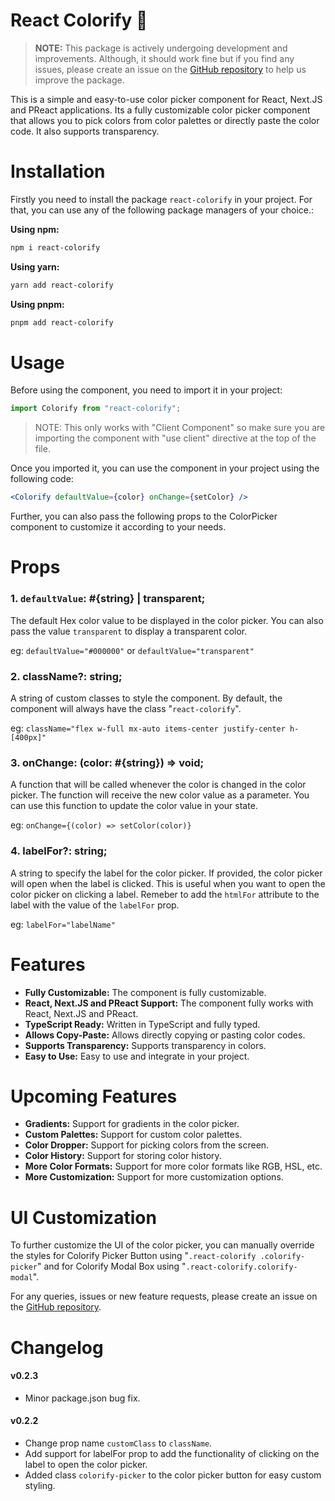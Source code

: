 # React Colorify 🎨

> **NOTE:** This package is actively undergoing development and improvements. Although, it should work fine but if you find any issues, please create an issue on the [GitHub repository](https://github.com/sunnybundel/react-colorify/issues) to help us improve the package.

This is a simple and easy-to-use color picker component for React, Next.JS and PReact applications. Its a fully customizable color picker component that allows you to pick colors from color palettes or directly paste the color code. It also supports transparency.

# Installation

Firstly you need to install the package `react-colorify` in your project. For that, you can use any of the following package managers of your choice.:

**Using npm:**

```sh
npm i react-colorify
```

**Using yarn:**

```sh
yarn add react-colorify
```

**Using pnpm:**

```sh
pnpm add react-colorify
```

# Usage

Before using the component, you need to import it in your project:

```js
import Colorify from "react-colorify";
```

> NOTE: This only works with "Client Component" so make sure you are importing the component with "use client" directive at the top of the file.

Once you imported it, you can use the component in your project using the following code:

```jsx
<Colorify defaultValue={color} onChange={setColor} />
```

Further, you can also pass the following props to the ColorPicker component to customize it according to your needs.

# Props

### 1. `defaultValue`: #{string} | transparent;

The default Hex color value to be displayed in the color picker. You can also pass the value `transparent` to display a transparent color.

eg: `defaultValue="#000000"` or `defaultValue="transparent"`

### 2. className?: string;

A string of custom classes to style the component. By default, the component will always have the class "`react-colorify`".

eg: `className="flex w-full mx-auto items-center justify-center h-[400px]"`

### 3. onChange: (color: #{string}) => void;

A function that will be called whenever the color is changed in the color picker. The function will receive the new color value as a parameter. You can use this function to update the color value in your state.

eg: `onChange={(color) => setColor(color)}`

### 4. labelFor?: string;

A string to specify the label for the color picker. If provided, the color picker will open when the label is clicked. This is useful when you want to open the color picker on clicking a label. Remeber to add the `htmlFor` attribute to the label with the value of the `labelFor` prop.

eg: `labelFor="labelName"`

# Features

- **Fully Customizable:** The component is fully customizable.
- **React, Next.JS and PReact Support:** The component fully works with React, Next.JS and PReact.
- **TypeScript Ready:** Written in TypeScript and fully typed.
- **Allows Copy-Paste:** Allows directly copying or pasting color codes.
- **Supports Transparency:** Supports transparency in colors.
- **Easy to Use:** Easy to use and integrate in your project.

# Upcoming Features

- **Gradients:** Support for gradients in the color picker.
- **Custom Palettes:** Support for custom color palettes.
- **Color Dropper:** Support for picking colors from the screen.
- **Color History:** Support for storing color history.
- **More Color Formats:** Support for more color formats like RGB, HSL, etc.
- **More Customization:** Support for more customization options.

# UI Customization

To further customize the UI of the color picker, you can manually override the styles for Colorify Picker Button using "`.react-colorify .colorify-picker`" and for Colorify Modal Box using "`.react-colorify.colorify-modal`".

For any queries, issues or new feature requests, please create an issue on the [GitHub repository](https://github.com/sunnybundel/react-colorify/issues).

# Changelog

#### v0.2.3

- Minor package.json bug fix.

#### v0.2.2

- Change prop name `customClass` to `className`.
- Add support for labelFor prop to add the functionality of clicking on the label to open the color picker.
- Added class `colorify-picker` to the color picker button for easy custom styling.
